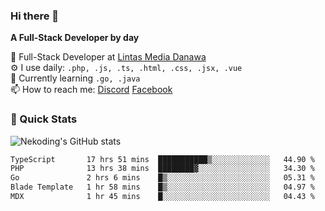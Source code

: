 ### Hi there 👋

**A Full-Stack Developer by day**

🔭 Full-Stack Developer at [Lintas Media Danawa](https://www.lintasmediadanawa.com/)  
⚙️ I use daily: `.php, .js, .ts, .html, .css, .jsx, .vue`  
🌱 Currently learning `.go, .java`  
📫 How to reach me: [Discord](https://discordapp.com/users/984448732999327766)  [Facebook](https://fb.me/tyvandi)  

### 🚀 Quick Stats  

![Nekoding's GitHub stats](https://github-readme-stats.vercel.app/api?username=nekoding&show_icons=true)

<!--START_SECTION:waka-->

```txt
TypeScript       17 hrs 51 mins  ███████████▒░░░░░░░░░░░░░   44.90 %
PHP              13 hrs 38 mins  ████████▓░░░░░░░░░░░░░░░░   34.30 %
Go               2 hrs 6 mins    █▒░░░░░░░░░░░░░░░░░░░░░░░   05.31 %
Blade Template   1 hr 58 mins    █▒░░░░░░░░░░░░░░░░░░░░░░░   04.97 %
MDX              1 hr 45 mins    █░░░░░░░░░░░░░░░░░░░░░░░░   04.43 %
```

<!--END_SECTION:waka-->

<!--
**nekoding/nekoding** is a ✨ _special_ ✨ repository because its `README.md` (this file) appears on your GitHub profile.

Here are some ideas to get you started:

- 🔭 I’m currently working on ...
- 🌱 I’m currently learning ...
- 👯 I’m looking to collaborate on ...
- 🤔 I’m looking for help with ...
- 💬 Ask me about ...
- 📫 How to reach me: ...
- 😄 Pronouns: ...
- ⚡ Fun fact: ...
-->
